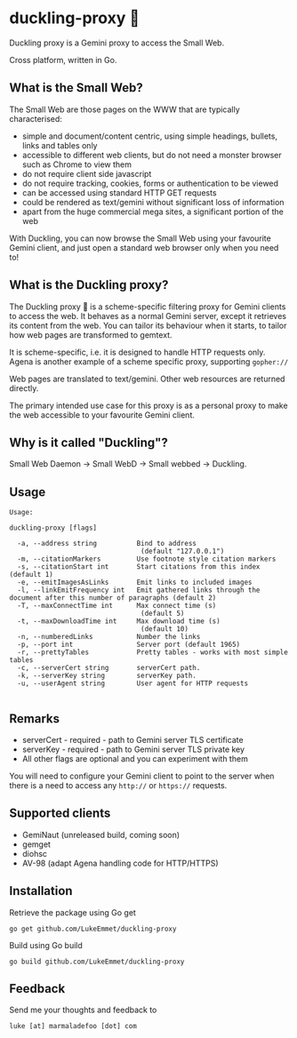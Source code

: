 # duckling-proxy 🦆
Duckling proxy is a Gemini proxy to access the Small Web. 

Cross platform, written in Go.

## What is the Small Web?

The Small Web are those pages on the WWW that are typically characterised:

* simple and document/content centric, using simple headings, bullets, links and tables only
* accessible to different web clients, but do not need a monster browser such as Chrome to view them
* do not require client side javascript
* do not require tracking, cookies, forms or authentication to be viewed
* can be accessed using standard HTTP GET requests
* could be rendered as text/gemini without significant loss of information
* apart from the huge commercial mega sites, a significant portion of the web

With Duckling, you can now browse the Small Web using your favourite Gemini client, and just open a standard web browser only when you need to!

## What is the Duckling proxy?

The Duckling proxy 🦆 is a scheme-specific filtering proxy for Gemini clients to access the web. It behaves as a normal Gemini server, except it retrieves its content from the web. You can tailor its behaviour when it starts, to tailor how web pages are transformed to gemtext.

It is scheme-specific, i.e. it is designed to handle HTTP requests only. Agena is another example of a scheme specific proxy, supporting <code>gopher://</code>

Web pages are translated to text/gemini. Other web resources are returned directly.

The primary intended use case for this proxy is as a personal proxy to make the web accessible to your favourite Gemini client. 

## Why is it called "Duckling"?

Small Web Daemon -> Small WebD -> Small webbed -> Duckling.

## Usage

```
Usage:

duckling-proxy [flags]

  -a, --address string          Bind to address
                                 (default "127.0.0.1")
  -m, --citationMarkers         Use footnote style citation markers
  -s, --citationStart int       Start citations from this index (default 1)
  -e, --emitImagesAsLinks       Emit links to included images
  -l, --linkEmitFrequency int   Emit gathered links through the document after this number of paragraphs (default 2)
  -T, --maxConnectTime int      Max connect time (s)
                                 (default 5)
  -t, --maxDownloadTime int     Max download time (s)
                                 (default 10)
  -n, --numberedLinks           Number the links
  -p, --port int                Server port (default 1965)
  -r, --prettyTables            Pretty tables - works with most simple tables
  -c, --serverCert string       serverCert path.
  -k, --serverKey string        serverKey path.
  -u, --userAgent string        User agent for HTTP requests
  
```

## Remarks

* serverCert - required - path to Gemini server TLS certificate
* serverKey - required - path to Gemini server TLS private key
* All other flags are optional and you can experiment with them

You will need to configure your Gemini client to point to the server when there is a need to access any <code>http://</code> or <code>https://</code> requests.

## Supported clients

* GemiNaut (unreleased build, coming soon)
* gemget
* diohsc
* AV-98 (adapt Agena handling code for HTTP/HTTPS)

## Installation

Retrieve the package using Go get

```
go get github.com/LukeEmmet/duckling-proxy
```

Build using Go build

```
go build github.com/LukeEmmet/duckling-proxy
```

## Feedback

Send me your thoughts and feedback to

```
luke [at] marmaladefoo [dot] com
```

